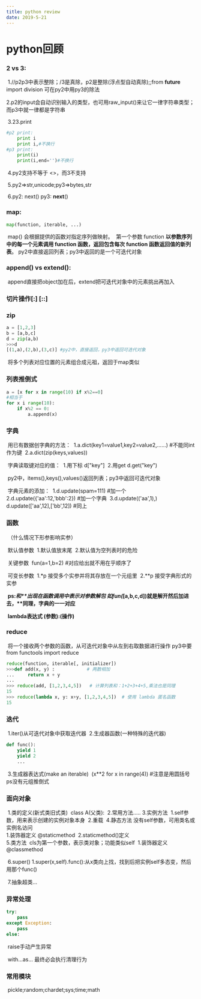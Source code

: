 ```yaml
---
title: python review
date: 2019-5-21
---
```


# python回顾

### 2 vs 3:

​		1.//p2p3中表示整除；/3是真除，p2是整除(浮点型自动真除);;from __future__ import division 可在py2中用py3的除法

​		2.p2的input会自动识别输入的类型，也可用raw_input()来让它一律字符串类型；而p3中就一律都是字符串

​		3.23.print

```python
#p2 print:
	print i
	print i,#不换行
#p3 print:
	print(i)
    print(i,end='')#不换行

```

​		4.py2支持不等于 <>，而3不支持

​		5.py2=>str,unicode;py3=>bytes,str

​		6.py2: next()  py3: __next__()

### map:

```python
map(function, iterable, ...)
```

​		map() 会根据提供的函数对指定序列做映射。
​		第一个参数 function __以参数序列中的每一个元素调用 function 函数，返回包含每次 function 函数返回值的新列表__。		py2中直接返回列表；py3中返回的是一个可迭代对象

### append() vs extend():

​		append直接把object加在后，extend把可迭代对象中的元素挑出再加入

### 切片操作[:] [::]

### zip

```python
a = [1,2,3]
b = [a,b,c]
d = zip(a,b)
>>>d
[(1,a),(2,b),(3,c)] #py2中，直接返回，py3中返回可迭代对象
```

​		将多个列表对应位置的元素组合成元祖，返回于map类似	

### 列表推倒式

```python
a = [x for x in range(10) if x%2==0]
#相当于
for x i range(10):
    if x%2 == 0:
        a.append(x)
```

### 字典

​		用已有数据创字典的方法：
​				1.a.dict(key1=value1,key2=value2,......)  #不能同int作为键
​				2.a.dict(zip(keys,values))

​		字典读取键对应的值：
​				1.用下标 d["key"]
​				2.用get   d.get("key")

​				py2中，items(),keys(),values()返回列表；py3中返回可迭代对象

​		字典元素的添加：
​				1.d.update(spam=111) #加一个
​				2.d.update({'aa':12,'bbb':2}) #加一个字典
​				3.d.update(('aa',1),)   d.update(['aa',12],['bb',12]) #同上

### 函数

​		（什么情况下形参影响实参）

​		默认值参数
​				1.默认值放末尾
​				2.默认值为空列表时的危险

​		关键参数
​				fun(a=1,b=2) #对应给出就不用在乎顺序了

​		可变长参数
​				1.*p  接受多个实参并将其存放在一个元组里
​				2.**p 接受字典形式的实参

​				__ps:*和**出现在函数调用中表示对参数解包 如fun(*[a,b,c,d])就是解开然后加进去，**同理，字典的一一对应__

​		__lambda表达式 (参数):(操作)__

### reduce

​		将一个接收两个参数的函数，从可迭代对象中从左到右取数据进行操作
​		py3中要from functools import reduce	

```python
reduce(function, iterable[, initializer])
>>>def add(x, y) :            # 两数相加
...     return x + y
... 
>>> reduce(add, [1,2,3,4,5])   # 计算列表和：1+2+3+4+5,乘法也是同理
15
>>> reduce(lambda x, y: x+y, [1,2,3,4,5])  # 使用 lambda 匿名函数
15
```
### 迭代

​		1.iter()从可迭代对象中获取迭代器
​		2.生成器函数(一种特殊的迭代器)

~~~python
def func():
	yield 1
	yield 2
	...
~~~

​		3.生成器表达式(make an iterable)
​				(x**2 for x in range(4)) #注意是用圆括号 ps没有元组推倒式

### 面向对象

​		1.类的定义(新式类旧式类)
​				class A(父类):
​		2.常用方法.....
​		3.实例方法
​				1.self参数，用来表示创建的实例对象本身
​				2.重载
​		4.静态方法
​				没有self参数，可用类名或实例名访问				
​				1.装饰器定义 @staticmethod
​				2.staticmethod()定义		
​		5.类方法
​				cls为第一个参数，表示类对象；功能类似self
​				1.装饰器定义  @classmethod

​		6.super()
​				1.super(x,self).func():从x类向上找，找到后把实例self多态变，然后用那个func()

​		7.抽象超类...

### 异常处理

~~~python
try:
	pass
except Exception:
	pass
else:
~~~

​		raise手动产生异常

​		with...as... 最终必会执行清理行为

### 常用模块

​		pickle;random;chardet;sys;time;math

​		


